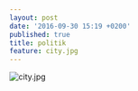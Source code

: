 ```yaml
---
layout: post
date: '2016-09-30 15:19 +0200'
published: true
title: politik
feature: city.jpg
---
```

![city.jpg]({{site.baseurl}}/assets/images/posts/city.jpg)

